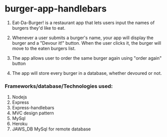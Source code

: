 # burger-app-handlebars

1. Eat-Da-Burger! is a restaurant app that lets users input the names of burgers they'd like to eat.

2. Whenever a user submits a burger's name, your app will display the burger and a "Devour it!" button. When the      user clicks it, the burger will move to the eaten burgers list.
3. The app allows user to order the same burger again using "order again" button

4. The app will store every burger in a database, whether devoured or not.

### Frameworks/database/Technologies used:
1. Nodejs
2. Express
3. Express-handlebars
4. MVC design pattern
5. MySql
6. Heroku
7. JAWS_DB MySql for remote database
